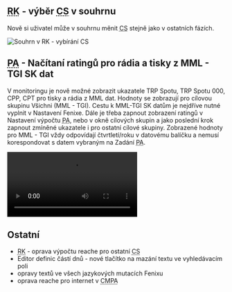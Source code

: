 ﻿---
categories: [fenix]
layout: fenix
---
## <abbr title="Reachové křivky">RK</abbr> - výběr <abbr title="Cílová skupina">CS</abbr> v souhrnu
Nově si uživatel může v souhrnu měnit <abbr title="Cílová skupina">CS</abbr> stejně jako v ostatních fázích.

![Souhrn v RK - vybírání CS]({{site.url}}/data/csprorksouhrn.png "Souhrn v RK - vybírání CS")

## <abbr title="Postanalýza">PA</abbr> - Načítaní ratingů pro rádia a tisky z MML - TGI SK dat 
V monitoringu je nově možné zobrazit ukazatele TRP Spotu, TRP Spotu 000, CPP, CPT pro tisky a rádia z MML dat. Hodnoty se zobrazují pro cílovou skupinu Všichni (MML - TGI).
Cestu k MML-TGI SK datům je nejdříve nutné vyplnit v Nastavení Fenixe. Dále je třeba zapnout zobrazení ratingů v Nastavení výpočtu <abbr title="Postanalýza">PA</abbr>, nebo v okně cílových skupin a jako poslední krok zapnout zmíněné ukazatele i pro ostatní cílové skupiny. Zobrazené hodnoty pro MML - TGI vždy odpovídají čtvrtletí/roku v datovému balíčku a nemusí korespondovat s datem vybraným na Zadání <abbr title="Postanalýza">PA</abbr>.  

<video src="{{site.url}}/data/mmlvmonitoringu.mp4" type="video/mp4" controls></video>


## Ostatní
<ul>
<li><abbr title="Reachové křivky">RK</abbr> - oprava výpočtu reache pro ostatní <abbr title="Cílová skupina">CS</abbr></li>
<li>Editor definic částí dnů - nové tlačítko na mazání textu ve vyhledávacím poli</li>
<li>opravy textů ve všech jazykových mutacích Fenixu</li>
<li>oprava reache pro internet v <abbr title="Crossmediální postanalýza">CMPA</abbr></li>  
</ul>
